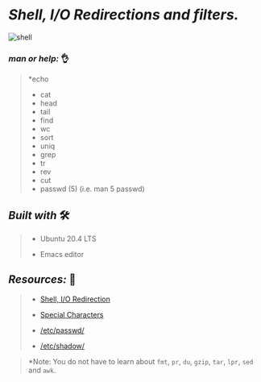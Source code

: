 # **_Shell, I/O Redirections and filters._**
 
![shell](https://user-images.githubusercontent.com/85587286/160506094-7bbc8a0b-c085-4a05-b831-fc29e12e70de.jpeg)

### **_man or help:_** 👌

> *echo
> * cat
> * head
> * tail
> * find
> * wc
> * sort
> * uniq
> * grep
> * tr
> * rev
> * cut
> * passwd (5) (i.e. man 5 passwd)

## **_Built with_** 🛠️

> * Ubuntu 20.4 LTS
> 
> * Emacs editor


## **_Resources:_**  📑


> * [Shell, I/O Redirection](http://linuxcommand.org/lc3_lts0070.php)
>
> * [Special Characters](http://mywiki.wooledge.org/BashGuide/SpecialCharacters)
>
> * [/etc/passwd/](http://manpages.ubuntu.com/manpages/trusty/man5/passwd.5.html)
>
> * [/etc/shadow/](https://www.cyberciti.biz/faq/understanding-etcshadow-file/)

>
> *Note: You do not have to learn about `fmt`, `pr`, `du`, `gzip`, `tar`, `lpr`, `sed` and `awk`.
> 
